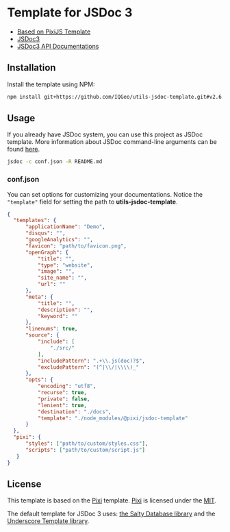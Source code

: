# Template for JSDoc 3

- [Based on PixiJS Template](https://github.com/pixijs/pixi-jsdoc-template)
- [JSDoc3](https://github.com/jsdoc3/jsdoc)
- [JSDoc3 API Documentations](http://usejsdoc.org)

## Installation

Install the template using NPM:

```bash
npm install git+https://github.com/IQGeo/utils-jsdoc-template.git#v2.6.1 --save-dev
```

## Usage

If you already have JSDoc system, you can use this project as JSDoc template. More information about JSDoc command-line arguments can be found [here](http://usejsdoc.org/about-commandline.html).

```bash
jsdoc -c conf.json -R README.md
```

### conf.json

You can set options for customizing your documentations. Notice the `"template"` field for setting the path to **utils-jsdoc-template**.

```json
{
  "templates": {
      "applicationName": "Demo",
      "disqus": "",
      "googleAnalytics": "",
      "favicon": "path/to/favicon.png",
      "openGraph": {
          "title": "",
          "type": "website",
          "image": "",
          "site_name": "",
          "url": ""
      },
      "meta": {
          "title": "",
          "description": "",
          "keyword": ""
      },
      "linenums": true,
      "source": {
          "include": [
              "./src/"
          ],
          "includePattern": ".+\\.js(doc)?$",
          "excludePattern": "(^|\\/|\\\\)_"
      },
      "opts": {
          "encoding": "utf8",
          "recurse": true,
          "private": false,
          "lenient": true,
          "destination": "./docs",
          "template": "./node_modules/@pixi/jsdoc-template"
      }
  },
  "pixi": {
      "styles": ["path/to/custom/styles.css"],
      "scripts": ["path/to/custom/script.js"]
   }
}
```

## License

This template is based on the [Pixi](https://github.com/pixijs/pixi-jsdoc-template) template. [Pixi](https://github.com/pixijs/pixi-jsdoc-template) is licensed under the [MIT](https://github.com/pixijs/pixi-jsdoc-template?tab=MIT-1-ov-file#readme).

The default template for JSDoc 3 uses: [the Salty Database library](https://www.npmjs.com/package/@jsdoc/salty) and the [Underscore Template library](https://underscorejs.org/#template).
